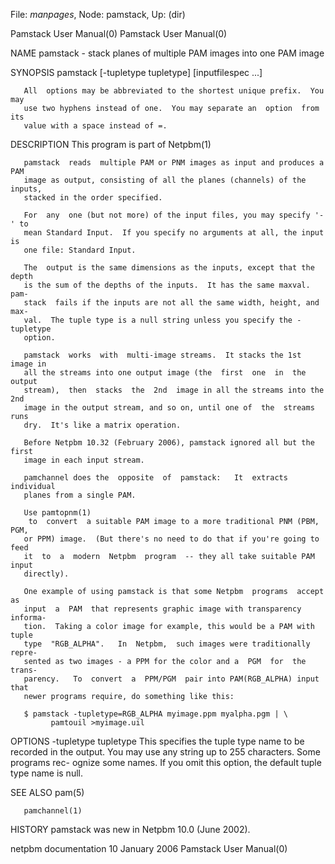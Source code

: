 File: *manpages*,  Node: pamstack,  Up: (dir)

Pamstack User Manual(0)                                Pamstack User Manual(0)



NAME
       pamstack - stack planes of multiple PAM images into one PAM image


SYNOPSIS
       pamstack [-tupletype tupletype] [inputfilespec ...]

       All  options may be abbreviated to the shortest unique prefix.  You may
       use two hyphens instead of one.  You may separate an  option  from  its
       value with a space instead of =.


DESCRIPTION
       This program is part of Netpbm(1)

       pamstack  reads  multiple PAM or PNM images as input and produces a PAM
       image as output, consisting of all the planes (channels) of the inputs,
       stacked in the order specified.

       For  any  one (but not more) of the input files, you may specify '-' to
       mean Standard Input.  If you specify no arguments at all, the input  is
       one file: Standard Input.

       The  output is the same dimensions as the inputs, except that the depth
       is the sum of the depths of the inputs.  It has the same maxval.   pam-
       stack  fails if the inputs are not all the same width, height, and max-
       val.  The tuple type is a null string unless you specify the -tupletype
       option.

       pamstack  works  with  multi-image streams.  It stacks the 1st image in
       all the streams into one output image (the  first  one  in  the  output
       stream),  then  stacks  the  2nd  image in all the streams into the 2nd
       image in the output stream, and so on, until one of  the  streams  runs
       dry.  It's like a matrix operation.

       Before Netpbm 10.32 (February 2006), pamstack ignored all but the first
       image in each input stream.

       pamchannel does the  opposite  of  pamstack:   It  extracts  individual
       planes from a single PAM.

       Use pamtopnm(1)
        to  convert  a suitable PAM image to a more traditional PNM (PBM, PGM,
       or PPM) image.  (But there's no need to do that if you're going to feed
       it  to  a  modern  Netpbm  program  -- they all take suitable PAM input
       directly).

       One example of using pamstack is that some Netpbm  programs  accept  as
       input  a  PAM  that represents graphic image with transparency informa-
       tion.  Taking a color image for example, this would be a PAM with tuple
       type  "RGB_ALPHA".   In  Netpbm,  such images were traditionally repre-
       sented as two images - a PPM for the color and a  PGM  for  the  trans-
       parency.   To  convert  a  PPM/PGM  pair into PAM(RGB_ALPHA) input that
       newer programs require, do something like this:

       $ pamstack -tupletype=RGB_ALPHA myimage.ppm myalpha.pgm | \
             pamtouil >myimage.uil


OPTIONS
       -tupletype tupletype
              This specifies the tuple type name to be recorded in the output.
              You may use any string up to 255 characters.  Some programs rec-
              ognize some names.  If you omit this option, the  default  tuple
              type name is null.



SEE ALSO
       pam(5)

       pamchannel(1)



HISTORY
       pamstack was new in Netpbm 10.0 (June 2002).



netpbm documentation            10 January 2006        Pamstack User Manual(0)
